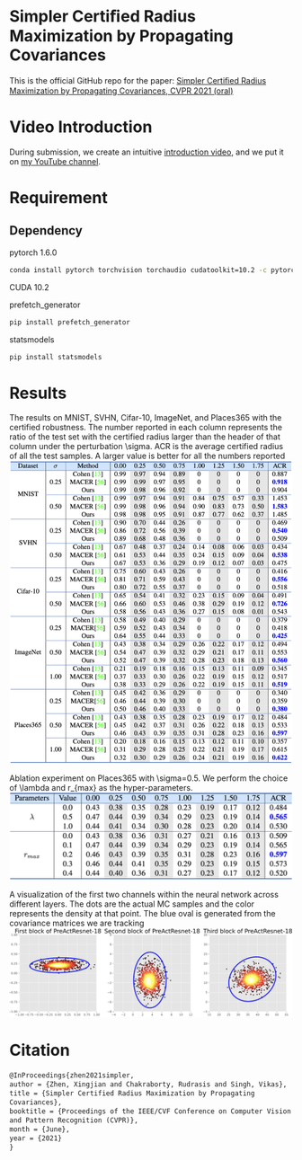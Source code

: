 # Simpler Certiﬁed Radius Maximization by Propagating Covariances
This is the official GitHub repo for the paper: [Simpler Certiﬁed Radius Maximization by Propagating Covariances, CVPR 2021 (oral)](https://arxiv.org/abs/2104.05888)

# Video Introduction
During submission, we create an intuitive [introduction video](https://www.youtube.com/watch?v=m1ya2oNf5iE), and we put it on [my YouTube channel](https://www.youtube.com/channel/UCt5acq2GhBpnXb875hiPQYQ). 

# Requirement
## Dependency
pytorch 1.6.0
```bash
conda install pytorch torchvision torchaudio cudatoolkit=10.2 -c pytorch
```

CUDA 10.2

prefetch_generator
```bash
pip install prefetch_generator
```

statsmodels
```bash
pip install statsmodels
```

# Results
The results on MNIST, SVHN, Cifar-10, ImageNet, and Places365 with the certified robustness. The number reported in each column represents the ratio of the test set with the certified radius larger than the header of that column under the perturbation \sigma. ACR is the average certified radius of all the test samples. A larger value is better for all the numbers reported
![Alt text](Results/main_results.png?raw=true "Title")

Ablation experiment on Places365 with \sigma=0.5. We perform the choice of \lambda and r_{max} as the hyper-parameters.
![Alt text](Results/ablation.png?raw=true "Title")

A visualization of the first two channels within the neural network across different layers. The dots are the actual MC samples and the color represents the density at that point. The blue oval is generated from the covariance matrices we are tracking
![Alt text](Results/tracking.png?raw=true "Title")

# Citation
```
@InProceedings{zhen2021simpler,
author = {Zhen, Xingjian and Chakraborty, Rudrasis and Singh, Vikas},
title = {Simpler Certified Radius Maximization by Propagating Covariances},
booktitle = {Proceedings of the IEEE/CVF Conference on Computer Vision and Pattern Recognition (CVPR)},
month = {June},
year = {2021}
}
```

